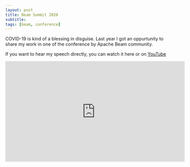 ```yaml
---
layout: post
title: Beam Summit 2020
subtitle: 
tags: [beam, conference]
---
```


COVID-19 is kind of a blessing in disguise. Last year I got an oppurtunity to share my work in one of the conference by Apache Beam community.

If you want to hear my speech directly, you can watch it here or on [YouTube](https://youtu.be/aM323pLIYcM)

<iframe width="560" height="315" src="https://www.youtube.com/embed/aM323pLIYcM" title="YouTube video player" frameborder="0" allow="accelerometer; autoplay; clipboard-write; encrypted-media; gyroscope; picture-in-picture" allowfullscreen></iframe>



